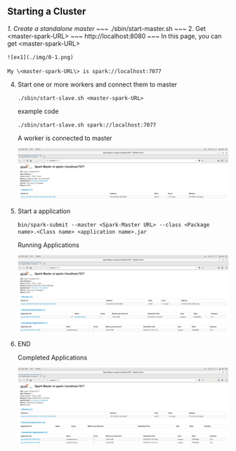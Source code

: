 
## Starting a Cluster
<em>1. Create a standalone master</em>
	~~~
	./sbin/start-master.sh
	~~~
2. Get \<master-spark-URL\>
	~~~
	http://localhost:8080
	~~~
	In this page, you can get  \<master-spark-URL\>
	
	![ex1](./img/0-1.png)
	
	My \<master-spark-URL\> is spark://localhost:7077 
	
4. Start one or more workers and connect them to master
	~~~ 
	./sbin/start-slave.sh <master-spark-URL>
	~~~
	example code
	~~~
	./sbin/start-slave.sh spark://localhost:7077
	~~~
	
	A worker is connected to master
	
  	![ex2](./img/0-2.png)
5. Start a application
	~~~
	bin/spark-submit --master <Spark-Master URL> --class <Package name>.<Class name> <application name>.jar
	~~~
	
	Running Applications
	
  	![ex3](./img/1.png)
6. END
	
	Completed Applications
	
  	![ex4](./img/2.png)

